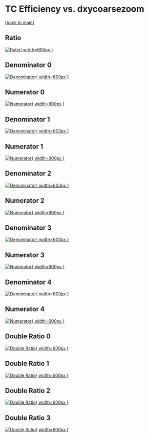 # TC Efficiency vs. dxycoarsezoom

[[back to main](./)]



## Ratio

[![Ratio](../mtv/var/TC_vtr_11_1_eff_dxycoarsezoom.png){ width=600px }](../mtv/var/TC_vtr_11_1_eff_dxycoarsezoom.pdf)

## Denominator 0

[![Denominator](../mtv/den/TC_vtr_11_1_eff_dxycoarsezoom_den0.png){ width=600px }](../mtv/den/TC_vtr_11_1_eff_dxycoarsezoom_den0.pdf)

## Numerator 0

[![Numerator](../mtv/num/TC_vtr_11_1_eff_dxycoarsezoom_num0.png){ width=600px }](../mtv/num/TC_vtr_11_1_eff_dxycoarsezoom_num0.pdf)

## Denominator 1

[![Denominator](../mtv/den/TC_vtr_11_1_eff_dxycoarsezoom_den1.png){ width=600px }](../mtv/den/TC_vtr_11_1_eff_dxycoarsezoom_den1.pdf)

## Numerator 1

[![Numerator](../mtv/num/TC_vtr_11_1_eff_dxycoarsezoom_num1.png){ width=600px }](../mtv/num/TC_vtr_11_1_eff_dxycoarsezoom_num1.pdf)

## Denominator 2

[![Denominator](../mtv/den/TC_vtr_11_1_eff_dxycoarsezoom_den2.png){ width=600px }](../mtv/den/TC_vtr_11_1_eff_dxycoarsezoom_den2.pdf)

## Numerator 2

[![Numerator](../mtv/num/TC_vtr_11_1_eff_dxycoarsezoom_num2.png){ width=600px }](../mtv/num/TC_vtr_11_1_eff_dxycoarsezoom_num2.pdf)

## Denominator 3

[![Denominator](../mtv/den/TC_vtr_11_1_eff_dxycoarsezoom_den3.png){ width=600px }](../mtv/den/TC_vtr_11_1_eff_dxycoarsezoom_den3.pdf)

## Numerator 3

[![Numerator](../mtv/num/TC_vtr_11_1_eff_dxycoarsezoom_num3.png){ width=600px }](../mtv/num/TC_vtr_11_1_eff_dxycoarsezoom_num3.pdf)

## Denominator 4

[![Denominator](../mtv/den/TC_vtr_11_1_eff_dxycoarsezoom_den4.png){ width=600px }](../mtv/den/TC_vtr_11_1_eff_dxycoarsezoom_den4.pdf)

## Numerator 4

[![Numerator](../mtv/num/TC_vtr_11_1_eff_dxycoarsezoom_num4.png){ width=600px }](../mtv/num/TC_vtr_11_1_eff_dxycoarsezoom_num4.pdf)

## Double Ratio 0

[![Double Ratio](../mtv/ratio/TC_vtr_11_1_eff_dxycoarsezoom_ratio0.png){ width=600px }](../mtv/ratio/TC_vtr_11_1_eff_dxycoarsezoom_ratio0.pdf)

## Double Ratio 1

[![Double Ratio](../mtv/ratio/TC_vtr_11_1_eff_dxycoarsezoom_ratio1.png){ width=600px }](../mtv/ratio/TC_vtr_11_1_eff_dxycoarsezoom_ratio1.pdf)

## Double Ratio 2

[![Double Ratio](../mtv/ratio/TC_vtr_11_1_eff_dxycoarsezoom_ratio2.png){ width=600px }](../mtv/ratio/TC_vtr_11_1_eff_dxycoarsezoom_ratio2.pdf)

## Double Ratio 3

[![Double Ratio](../mtv/ratio/TC_vtr_11_1_eff_dxycoarsezoom_ratio3.png){ width=600px }](../mtv/ratio/TC_vtr_11_1_eff_dxycoarsezoom_ratio3.pdf)

